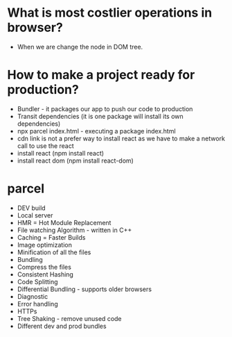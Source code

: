 # What is most costlier operations in browser?

-   When we are change the node in DOM tree.

# How to make a project ready for production?

-   Bundler - it packages our app to push our code to production
-   Transit dependencies (it is one package will install its own dependencies)
-   npx parcel index.html - executing a package index.html
-   cdn link is not a prefer way to install react as we have to make a network call to use the react
-   install react (npm install react)
-   install react dom (npm install react-dom)

# parcel

-   DEV build
-   Local server
-   HMR = Hot Module Replacement
-   File watching Algorithm - written in C++
-   Caching = Faster Builds
-   Image optimization
-   Minification of all the files
-   Bundling
-   Compress the files
-   Consistent Hashing
-   Code Splitting
-   Differential Bundling - supports older browsers
-   Diagnostic
-   Error handling
-   HTTPs
-   Tree Shaking - remove unused code
-   Different dev and prod bundles

